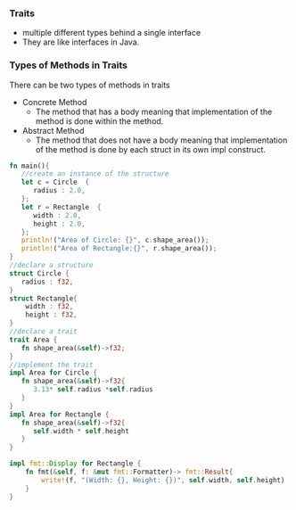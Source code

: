 ### Traits
- multiple different types behind a single interface
- They are like interfaces in Java.

### Types of Methods in Traits
There can be two types of methods in traits
- Concrete Method
  - The method that has a body meaning that implementation of the method is done within the method.
- Abstract Method
    - The method that does not have a body meaning that implementation of the method is done by each struct in its own impl construct.


```rust
fn main(){
   //create an instance of the structure
   let c = Circle  {
      radius : 2.0,
   };
   let r = Rectangle  {
      width : 2.0,
      height : 2.0,
   };
   println!("Area of Circle: {}", c.shape_area());
   println!("Area of Rectangle:{}", r.shape_area());
}
//declare a structure
struct Circle {
   radius : f32,
}
struct Rectangle{
    width : f32,
    height : f32,
}
//declare a trait
trait Area {
   fn shape_area(&self)->f32;
}
//implement the trait
impl Area for Circle {
   fn shape_area(&self)->f32{
      3.13* self.radius *self.radius
   }
}
impl Area for Rectangle {
   fn shape_area(&self)->f32{
      self.width * self.height
   }
}

impl fmt::Display for Rectangle {
    fn fmt(&self, f: &mut fmt::Formatter)-> fmt::Result{
        write!(f, "(Width: {}, Height: {})", self.width, self.height)
    }
}
```

